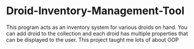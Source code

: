 # Droid-Inventory-Management-Tool
This program acts as an inventory system for various droids on hand. You can add droid to the collection and each droid has multiple properties that can be displayed to the user. This project taught me lots of about OOP
